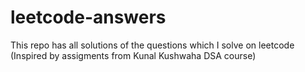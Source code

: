 # leetcode-answers
This repo has all solutions of the questions which I solve on leetcode (Inspired by assigments from Kunal Kushwaha DSA course)
